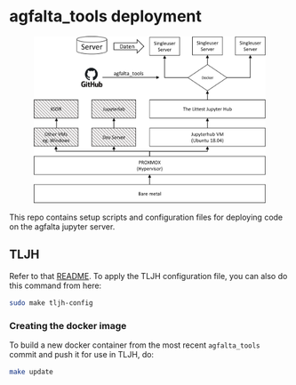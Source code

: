 # agfalta_tools deployment

<p align="center">
  <img width="417" height="300" src="proxmox/deployment.png">
</p>

This repo contains setup scripts and configuration files for deploying code on the agfalta jupyter server.

## TLJH

Refer to that [README](tljh/README.md). To apply the TLJH configuration file, you can also do this command from here:

```sh
sudo make tljh-config
```


### Creating the docker image

To build a new docker container from the most recent `agfalta_tools` commit and push it for use in TLJH, do:

```sh
make update
```
